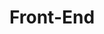---
layout: default
title: Front-End
nav_order: 1
parent: Technologies
has_children: true
has_toc: true
---